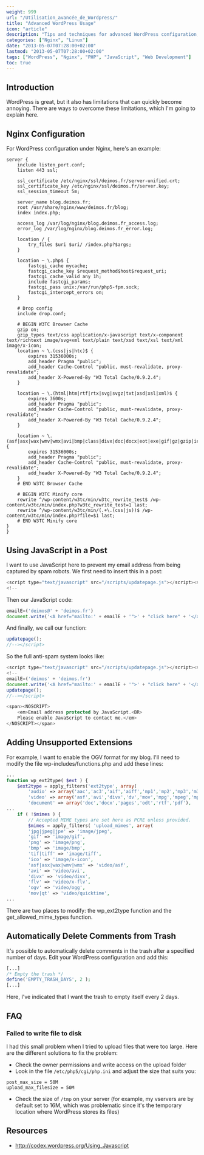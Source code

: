 ```yaml
---
weight: 999
url: "/Utilisation_avancée_de_Wordpress/"
title: "Advanced WordPress Usage"
icon: "article"
description: "Tips and techniques for advanced WordPress configuration, including Nginx setup, JavaScript integration, and file handling."
categories: ["Nginx", "Linux"]
date: "2013-05-07T07:28:00+02:00"
lastmod: "2013-05-07T07:28:00+02:00"
tags: ["WordPress", "Nginx", "PHP", "JavaScript", "Web Development"]
toc: true
---
```


## Introduction

WordPress is great, but it also has limitations that can quickly become annoying. There are ways to overcome these limitations, which I'm going to explain here.

## Nginx Configuration

For WordPress configuration under Nginx, here's an example:

```nginx {linenos=table}
server {
    include listen_port.conf;
    listen 443 ssl;

    ssl_certificate /etc/nginx/ssl/deimos.fr/server-unified.crt;
    ssl_certificate_key /etc/nginx/ssl/deimos.fr/server.key;
    ssl_session_timeout 5m;

    server_name blog.deimos.fr;
    root /usr/share/nginx/www/deimos.fr/blog;
    index index.php;

    access_log /var/log/nginx/blog.deimos.fr_access.log;
    error_log /var/log/nginx/blog.deimos.fr_error.log;

    location / {
        try_files $uri $uri/ /index.php?$args;
    }

    location ~ \.php$ {
        fastcgi_cache mycache;
        fastcgi_cache_key $request_method$host$request_uri;
        fastcgi_cache_valid any 1h;
        include fastcgi_params;
        fastcgi_pass unix:/var/run/php5-fpm.sock;
        fastcgi_intercept_errors on;
    }

    # Drop config
    include drop.conf;

    # BEGIN W3TC Browser Cache
    gzip on;
    gzip_types text/css application/x-javascript text/x-component text/richtext image/svg+xml text/plain text/xsd text/xsl text/xml image/x-icon;
    location ~ \.(css|js|htc)$ {
        expires 31536000s;
        add_header Pragma "public";
        add_header Cache-Control "public, must-revalidate, proxy-revalidate";
        add_header X-Powered-By "W3 Total Cache/0.9.2.4";
    }

    location ~ \.(html|htm|rtf|rtx|svg|svgz|txt|xsd|xsl|xml)$ {
        expires 3600s;
        add_header Pragma "public";
        add_header Cache-Control "public, must-revalidate, proxy-revalidate";
        add_header X-Powered-By "W3 Total Cache/0.9.2.4";
    }

    location ~ \.(asf|asx|wax|wmv|wmx|avi|bmp|class|divx|doc|docx|eot|exe|gif|gz|gzip|ico|jpg|jpeg|jpe|mdb|mid|midi|mov|qt|mp3|m4a|mp4|m4v|mpeg|mpg|mpe|mpp|otf|odb|odc|odf|odg|odp|ods|odt|ogg|pdf|png|pot|pps|ppt|pptx|ra|ram|svg|svgz|swf|tar|tif|tiff|ttf|ttc|wav|wma|wri|xla|xls|xlsx|xlt|xlw|zip)$ {
        expires 31536000s;
        add_header Pragma "public";
        add_header Cache-Control "public, must-revalidate, proxy-revalidate";
        add_header X-Powered-By "W3 Total Cache/0.9.2.4";
    }
    # END W3TC Browser Cache

    # BEGIN W3TC Minify core
    rewrite ^/wp-content/w3tc/min/w3tc_rewrite_test$ /wp-content/w3tc/min/index.php?w3tc_rewrite_test=1 last;
    rewrite ^/wp-content/w3tc/min/(.+\.(css|js))$ /wp-content/w3tc/min/index.php?file=$1 last;
    # END W3TC Minify core
}
}
```

## Using JavaScript in a Post

I want to use JavaScript here to prevent my email address from being captured by spam robots. We first need to insert this in a post:

```javascript
<script type="text/javascript" src="/scripts/updatepage.js"></script><script type="text/javascript">
<!--
```

Then our JavaScript code:

```javascript
emailE=('deimos@' + 'deimos.fr')
document.write('<A href="mailto:' + emailE + '">' + "click here" + '</a>')
```

And finally, we call our function:

```javascript
updatepage();
//--></script>
```

So the full anti-spam system looks like:

```javascript
<script type="text/javascript" src="/scripts/updatepage.js"></script><script type="text/javascript">
<!--
emailE=('deimos' + 'deimos.fr')
document.write('<A href="mailto:' + emailE + '">' + "click here" + '</a>')
updatepage();
//--></script>

<span><NOSCRIPT>
    <em>Email address protected by JavaScript.<BR>
    Please enable JavaScript to contact me.</em>
</NOSCRIPT></span>
```

## Adding Unsupported Extensions

For example, I want to enable the OGV format for my blog. I'll need to modify the file wp-includes/functions.php and add these lines:

```php
...
function wp_ext2type( $ext ) {
    $ext2type = apply_filters('ext2type', array(
        'audio' => array('aac','ac3','aif','aiff','mp1','mp2','mp3','m3a','m4a','m4b','ogg','ram','wav','wma'),
        'video' => array('asf','avi','divx','dv','mov','mpg','mpeg','mp4','mpv','ogm','qt','rm','vob','wmv', 'm4v','ogv'),
        'document' => array('doc','docx','pages','odt','rtf','pdf'),
...
    if ( !$mimes ) {
        // Accepted MIME types are set here as PCRE unless provided.
        $mimes = apply_filters( 'upload_mimes', array(
        'jpg|jpeg|jpe' => 'image/jpeg',
        'gif' => 'image/gif',
        'png' => 'image/png',
        'bmp' => 'image/bmp',
        'tif|tiff' => 'image/tiff',
        'ico' => 'image/x-icon',
        'asf|asx|wax|wmv|wmx' => 'video/asf',
        'avi' => 'video/avi',
        'divx' => 'video/divx',
        'flv' => 'video/x-flv',
        'ogv' => 'video/ogg',
        'mov|qt' => 'video/quicktime',
...
```

There are two places to modify: the wp_ext2type function and the get_allowed_mime_types function.

## Automatically Delete Comments from Trash

It's possible to automatically delete comments in the trash after a specified number of days. Edit your WordPress configuration and add this:

```php
[...]
/* Empty the trash */
define('EMPTY_TRASH_DAYS', 2 );
[...]
```

Here, I've indicated that I want the trash to empty itself every 2 days.

## FAQ

### Failed to write file to disk

I had this small problem when I tried to upload files that were too large. Here are the different solutions to fix the problem:

- Check the owner permissions and write access on the upload folder
- Look in the file `/etc/php5/cgi/php.ini` and adjust the size that suits you:

```
post_max_size = 50M
upload_max_filesize = 50M
```

- Check the size of `/tmp` on your server (for example, my vservers are by default set to 16M, which was problematic since it's the temporary location where WordPress stores its files)

## Resources
- http://codex.wordpress.org/Using_Javascript
